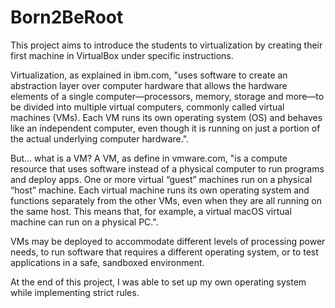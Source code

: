 # Born2BeRoot

This project aims to introduce the students to virtualization by creating their first machine in VirtualBox under specific instructions.

Virtualization, as explained in ibm.com, "uses software to create an abstraction layer over computer hardware that allows the hardware elements of a single computer—processors, memory, storage and more—to be divided into multiple virtual computers, commonly called virtual machines (VMs). Each VM runs its own operating system (OS) and behaves like an independent computer, even though it is running on just a portion of the actual underlying computer hardware.".

But... what is a VM? A VM, as define in vmware.com, "is a compute resource that uses software instead of a physical computer to run programs and deploy apps. One or more virtual “guest” machines run on a physical “host” machine. Each virtual machine runs its own operating system and functions separately from the other VMs, even when they are all running on the same host. This means that, for example, a virtual macOS virtual machine can run on a physical PC.".

VMs may be deployed to accommodate different levels of processing power needs, to run software that requires a different operating system, or to test applications in a safe, sandboxed environment.

At the end of this project, I was able to set up my own operating system while implementing strict rules.
